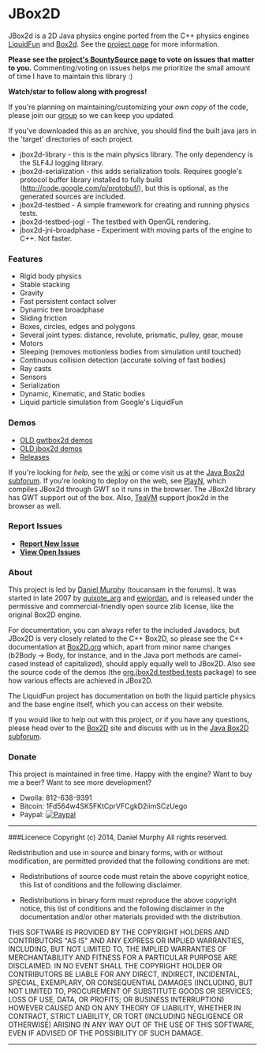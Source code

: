 JBox2D
======
JBox2d is a 2D Java physics engine ported from the C++ physics engines [LiquidFun](http://google.github.io/liquidfun/ "google.github.io/liquidfun" ) and [Box2d](http://box2d.org "box2d.org" ).
See the [project page](http://code.google.com/p/jbox2d/ "code.google.com/p/jbox2d" ) for more information.

**Please see the [project's BountySource page](https://www.bountysource.com/teams/jbox2d) to vote on issues that matter to you.**  Commenting/voting on issues helps me prioritize the small amount of time I have to maintain this library :)

**Watch/star to follow along with progress!**

If you're planning on maintaining/customizing your *own copy* of the code, please join our [group](http://groups.google.com/group/jbox2d-announce) so we can keep you updated.

If you've downloaded this as an archive, you should find the built java jars in the 'target' directories of each project.

- jbox2d-library - this is the main physics library.  The only dependency is the SLF4J logging library.
- jbox2d-serialization - this adds serialization tools.  Requires google's protocol buffer library installed to fully build (http://code.google.com/p/protobuf/), but this is optional, as the generated sources are included.
- jbox2d-testbed - A simple framework for creating and running physics tests.
- jbox2d-testbed-jogl - The testbed with OpenGL rendering.
- jbox2d-jni-broadphase - Experiment with moving parts of the engine to C++.  Not faster.

### Features
- Rigid body physics
- Stable stacking
- Gravity
- Fast persistent contact solver
- Dynamic tree broadphase
- Sliding friction
- Boxes, circles, edges and polygons
- Several joint types: distance, revolute, prismatic, pulley, gear, mouse
- Motors
- Sleeping (removes motionless bodies from simulation until touched)
- Continuous collision detection (accurate solving of fast bodies)
- Ray casts
- Sensors
- Serialization
- Dynamic, Kinematic, and Static bodies
- Liquid particle simulation from Google's LiquidFun 

### Demos
- [OLD gwtbox2d demos](http://gwtbox2d.appspot.com/ "gwtbox2d.appspot.com" )
- [OLD jbox2d demos](http://www.jbox2d.org/v2demos/ "jbox2d.org/v2demos" )
- [Releases](https://github.com/jbox2d/jbox2d/releases "github.com/jbox2d/jbox2d/releases" )


If you're looking for *help*, see the [wiki](https://github.com/jbox2d/jbox2d/wiki) or come visit us at the [Java Box2d subforum](http://box2d.org/forum/viewforum.php?f=9).
If you're looking to deploy on the web, see [PlayN](https://code.google.com/p/playn/), which compiles JBox2d through GWT so it runs in the browser.  The JBox2d library has GWT support out of the box.   Also, [TeaVM](http://teavm.org/) support jbox2d in the browser as well.

### Report Issues

- **[Report New Issue](https://github.com/jbox2d/jbox2d/issues/new )**
- **[View Open Issues](https://github.com/jbox2d/jbox2d/issues )**

### About

This project is led by [Daniel Murphy](https://plus.google.com/100658035699683088671) (toucansam in the forums). It was started in late 2007 by [quixote_arg](https://plus.google.com/109274381780655535035) and [ewjordan](https://plus.google.com/106822299978153756812), and is released under the permissive and commercial-friendly open source zlib license, like the original Box2D engine.

For documentation, you can always refer to the included Javadocs, but JBox2D is very closely related to the C++ Box2D, so please see the C++ documentation at [Box2D.org](http://www.box2d.org/manual.html "www.box2d.org/manual.html" ) which, apart from minor name changes (b2Body -> Body, for instance, and in the Java port methods are camel-cased instead of capitalized), should apply equally well to JBox2D. Also see the source code of the demos (the [org.jbox2d.testbed.tests](https://github.com/jbox2d/jbox2d/tree/master/jbox2d-testbed/src/main/java/org/jbox2d/testbed/tests) package) to see how various effects are achieved in JBox2D.

The LiquidFun project has documentation on both the liquid particle physics and the base engine itself, which you can access on their website.

If you would like to help out with this project, or if you have any questions, please head over to the [Box2D](http://www.box2d.org/ "box2d.org" ) site and discuss with us in the [Java Box2D subforum](http://www.box2d.org/forum/viewforum.php?f=9). 

### Donate

This project is maintained in free time. Happy with the engine? Want to buy me a beer? Want to see more development?
- Dwolla: 812-638-9391
- Bitcoin: 1Fd564w4SK5FKtCprVFCgkD2iimSCzUego
- Paypal: <a href='https://www.paypal.com/us/cgi-bin/webscr?cmd=_flow&SESSION=PYq8DP8sAWHQD6uaiekt5oeCwO4mrkvZqXFbdwrwqkGDMn2cuWCpbUxlMKy&dispatch=5885d80a13c0db1f8e263663d3faee8d96f000117187ac9edec8a65b311f447e'>![Paypal](https://www.paypalobjects.com/en_US/i/btn/btn_donate_SM.gif "Donate!")</a>


***

###Licenece
Copyright (c) 2014, Daniel Murphy
All rights reserved.

Redistribution and use in source and binary forms, with or without modification,
are permitted provided that the following conditions are met:

* Redistributions of source code must retain the above copyright notice, this
  list of conditions and the following disclaimer.

* Redistributions in binary form must reproduce the above copyright notice, this
  list of conditions and the following disclaimer in the documentation and/or
  other materials provided with the distribution.

THIS SOFTWARE IS PROVIDED BY THE COPYRIGHT HOLDERS AND CONTRIBUTORS "AS IS" AND
ANY EXPRESS OR IMPLIED WARRANTIES, INCLUDING, BUT NOT LIMITED TO, THE IMPLIED
WARRANTIES OF MERCHANTABILITY AND FITNESS FOR A PARTICULAR PURPOSE ARE
DISCLAIMED. IN NO EVENT SHALL THE COPYRIGHT HOLDER OR CONTRIBUTORS BE LIABLE FOR
ANY DIRECT, INDIRECT, INCIDENTAL, SPECIAL, EXEMPLARY, OR CONSEQUENTIAL DAMAGES
(INCLUDING, BUT NOT LIMITED TO, PROCUREMENT OF SUBSTITUTE GOODS OR SERVICES;
LOSS OF USE, DATA, OR PROFITS; OR BUSINESS INTERRUPTION) HOWEVER CAUSED AND ON
ANY THEORY OF LIABILITY, WHETHER IN CONTRACT, STRICT LIABILITY, OR TORT
(INCLUDING NEGLIGENCE OR OTHERWISE) ARISING IN ANY WAY OUT OF THE USE OF THIS
SOFTWARE, EVEN IF ADVISED OF THE POSSIBILITY OF SUCH DAMAGE.

***
